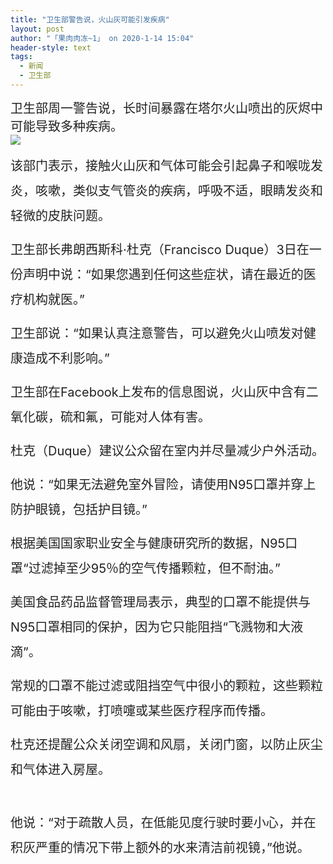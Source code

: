 ```yaml
---
title: "卫生部警告说，火山灰可能引发疾病"
layout: post
author: "「果肉肉冻~1」 on 2020-1-14 15:04"
header-style: text
tags:
  - 新闻
  - 卫生部
---
```


<head></head>
<body>
 <font color="#222222"><font face="Baskerville, &amp;quot"><font style="font-size:20px">卫生部周一警告说，长时间暴露在塔尔火山喷出的灰烬中可能导致多种疾病。</font></font></font>
 <br> 
 <img src="https://www.manilatimes.net/wp-content/uploads/2020/01/130120_Agoncillo5.jpg" onload="thumbImg(this)">
 <br> 
 <p style="line-height:40px;text-indent:nullem;text-align:left"><font style="color:rgb(34, 34, 34)"><font face="Baskerville, &amp;quot"><font style="font-size:20px">该部门表示，接触火山灰和气体可能会引起鼻子和喉咙发炎，咳嗽，类似支气管炎的疾病，呼吸不适，眼睛发炎和轻微的皮肤问题。</font></font></font></p>
 <p style="line-height:40px;text-indent:nullem;text-align:left"><font style="color:rgb(34, 34, 34)"><font face="Baskerville, &amp;quot"><font style="font-size:20px">卫生部长弗朗西斯科·杜克（Francisco Duque）3日在一份声明中说：“如果您遇到任何这些症状，请在最近的医疗机构就医。”</font></font></font></p>
 <p style="line-height:40px;text-indent:nullem;text-align:left"><font style="color:rgb(34, 34, 34)"><font face="Baskerville, &amp;quot"><font style="font-size:20px">卫生部说：“如果认真注意警告，可以避免火山喷发对健康造成不利影响。”</font></font></font></p>
 <p style="line-height:40px;text-indent:nullem;text-align:left"><font style="color:rgb(34, 34, 34)"><font face="Baskerville, &amp;quot"><font style="font-size:20px">卫生部在Facebook上发布的信息图说，火山灰中含有二氧化碳，硫和氟，可能对人体有害。</font></font></font></p>
 <p style="line-height:40px;text-indent:nullem;text-align:left"><font style="color:rgb(34, 34, 34)"><font face="Baskerville, &amp;quot"><font style="font-size:20px">杜克（Duque）建议公众留在室内并尽量减少户外活动。</font></font></font></p>
 <p style="line-height:40px;text-indent:nullem;text-align:left"><font style="color:rgb(34, 34, 34)"><font face="Baskerville, &amp;quot"><font style="font-size:20px">他说：“如果无法避免室外冒险，请使用N95口罩并穿上防护眼镜，包括护目镜。”</font></font></font></p>
 <p style="line-height:40px;text-indent:nullem;text-align:left"><font style="color:rgb(34, 34, 34)"><font face="Baskerville, &amp;quot"><font style="font-size:20px">根据美国国家职业安全与健康研究所的数据，N95口罩“过滤掉至少95％的空气传播颗粒，但不耐油。”</font></font></font></p>
 <p style="line-height:40px;text-indent:nullem;text-align:left"><font style="color:rgb(34, 34, 34)"><font face="Baskerville, &amp;quot"><font style="font-size:20px">美国食品药品监督管理局表示，典型的口罩不能提供与N95口罩相同的保护，因为它只能阻挡“飞溅物和大液滴”。</font></font></font></p>
 <p style="line-height:40px;text-indent:nullem;text-align:left"><font style="color:rgb(34, 34, 34)"><font face="Baskerville, &amp;quot"><font style="font-size:20px">常规的口罩不能过滤或阻挡空气中很小的颗粒，这些颗粒可能由于咳嗽，打喷嚏或某些医疗程序而传播。</font></font></font></p>
 <p style="line-height:40px;text-indent:nullem;text-align:left"><font style="color:rgb(34, 34, 34)"><font face="Baskerville, &amp;quot"><font style="font-size:20px">杜克还提醒公众关闭空调和风扇，关闭门窗，以防止灰尘和气体进入房屋。</font></font></font></p>
 <br> 
 <p style="line-height:40px;text-indent:nullem;text-align:left"><font style="color:rgb(34, 34, 34)"><font face="Baskerville, &amp;quot"><font style="font-size:20px">他说：“对于疏散人员，在低能见度行驶时要小心，并在积灰严重的情况下带上额外的水来清洁前视镜，”他说。</font></font></font></p>
 <br>
</body>


